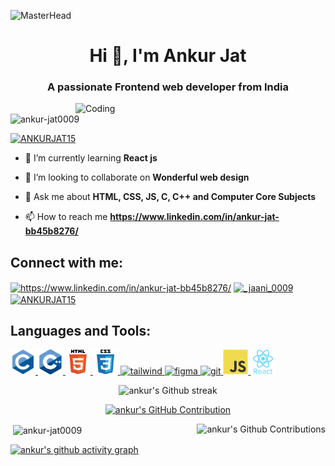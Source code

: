 
![MasterHead](https://user-images.githubusercontent.com/74038190/225813708-98b745f2-7d22-48cf-9150-083f1b00d6c9.gif)
<h1 align="center">Hi 👋, I'm Ankur Jat</h1>
<h3 align="center">A passionate Frontend web developer from India</h3>
<img align="right"  width="400" src="https://cdn.dribbble.com/users/1162077/screenshots/3848914/programmer.gif" alt="Coding">

<p align="left"> <img src="https://komarev.com/ghpvc/?username=ankur-jat0009&color=blueviolet&style=for-the-badge" alt="ankur-jat0009" /> </p>

<p align="left"> <a href="https://twitter.com/ANKURJAT15" target="blank"><img src="https://img.shields.io/twitter/follow/ANKURJAT15?logo=twitter&style=for-the-badge" alt="ANKURJAT15" /></a> </p>

- 🌱 I’m currently learning **React js**

- 👯 I’m looking to collaborate on **Wonderful web design**

- 💬 Ask me about **HTML, CSS, JS, C, C++ and Computer Core Subjects**

- 📫 How to reach me **https://www.linkedin.com/in/ankur-jat-bb45b8276/**

<h2 align="left">Connect with me:</h2>
<p align="left">
<a href="https://www.linkedin.com/in/ankur-jat-bb45b8276/" target="blank"><img align="center" src="https://raw.githubusercontent.com/rahuldkjain/github-profile-readme-generator/master/src/images/icons/Social/linked-in-alt.svg" alt="https://www.linkedin.com/in/ankur-jat-bb45b8276/" height="30" width="40" /></a>
<a href="https://www.instagram.com/_jaani_0009/" target="blank"><img align="center" src="https://raw.githubusercontent.com/rahuldkjain/github-profile-readme-generator/master/src/images/icons/Social/instagram.svg" alt="_jaani_0009" height="30" width="40" /></a>
  <a href="https://twitter.com/ANKURJAT15" target="blank"><img align="center" src="https://raw.githubusercontent.com/rahuldkjain/github-profile-readme-generator/master/src/images/icons/Social/twitter.svg" alt="ANKURJAT15" height="30" width="40" /></a>
</p>

<h2 align="left">Languages and Tools:</h2>
<p align="left"> <a href="https://www.cprogramming.com/" target="_blank" rel="noreferrer"> <img src="https://raw.githubusercontent.com/devicons/devicon/master/icons/c/c-original.svg" alt="c" width="40" height="40"/> </a> 
  <a href="https://www.w3schools.com/cpp/" target="_blank" rel="noreferrer"> <img src="https://raw.githubusercontent.com/devicons/devicon/master/icons/cplusplus/cplusplus-original.svg" alt="cplusplus" width="40" height="40"/> </a>
  <a href="https://www.w3.org/html/" target="_blank" rel="noreferrer"> <img src="https://raw.githubusercontent.com/devicons/devicon/master/icons/html5/html5-original-wordmark.svg" alt="html5" width="40" height="40"/>
  <a href="https://www.w3schools.com/css/" target="_blank" rel="noreferrer"> <img src="https://raw.githubusercontent.com/devicons/devicon/master/icons/css3/css3-original-wordmark.svg" alt="css3" width="40" height="40"/> </a>
 <a href="https://tailwindcss.com/" target="_blank" rel="noreferrer"> <img src="https://www.vectorlogo.zone/logos/tailwindcss/tailwindcss-icon.svg" alt="tailwind" width="40" height="40"/> </a>
  <a href="https://www.figma.com/" target="_blank" rel="noreferrer"> <img src="https://www.vectorlogo.zone/logos/figma/figma-icon.svg" alt="figma" width="40" height="40"/> </a>
  <a href="https://git-scm.com/" target="_blank" rel="noreferrer"> <img src="https://www.vectorlogo.zone/logos/git-scm/git-scm-icon.svg" alt="git" width="40" height="40"/> </a> </a>
  <a href="https://developer.mozilla.org/en-US/docs/Web/JavaScript" target="_blank" rel="noreferrer"> <img src="https://raw.githubusercontent.com/devicons/devicon/master/icons/javascript/javascript-original.svg" alt="javascript" width="40" height="40"/> </a> 
 <a href="https://reactjs.org/" target="_blank" rel="noreferrer"> <img src="https://raw.githubusercontent.com/devicons/devicon/master/icons/react/react-original-wordmark.svg" alt="react" width="40" height="40"/> </a> 

<p align="center">
  <img src="https://github-readme-streak-stats.herokuapp.com/?user=ankur-jat0009&" alt="ankur's Github streak"/>
</p>
<p align="center">
  <a href="https://github.com/ankur-jat0009">
    <img src="https://github-profile-summary-cards.vercel.app/api/cards/profile-details?username=ankur-jat0009&theme=radical" alt="ankur's GitHub Contribution"/>
  </a>
</p>


<p><img align="right" src="https://github-readme-stats.vercel.app/api/top-langs?username=ankur-jat0009&show_icons=true&locale=en&layout=compact&theme=radical" alt="ankur's Github Contributions" /></p>

<p>&nbsp;<img align="center" src="https://github-readme-stats.vercel.app/api?username=ankur-jat0009&show_icons=true&locale=en&theme=radical" alt="ankur-jat0009" /></p>

[![ankur's github activity graph](https://github-readme-activity-graph.vercel.app/graph?username=ankur-jat0009&bg_color=030203&color=ff00ee&line=e605d7&point=d7e1cc&area=true&hide_border=true)](https://github.com/ashutosh00710/github-readme-activity-graph)
